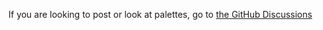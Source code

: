 If you are looking to post or look at palettes, go to [the GitHub Discussions](https://github.com/palette-share/palette-share.github.io/discussions)
